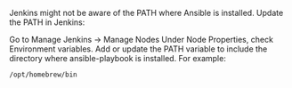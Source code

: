 Jenkins might not be aware of the PATH where Ansible is installed. Update the PATH in Jenkins:

Go to Manage Jenkins → Manage Nodes
Under Node Properties, check Environment variables.
Add or update the PATH variable to include the directory where ansible-playbook is installed. For example:
```
/opt/homebrew/bin
```
